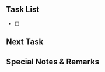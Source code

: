<!-- PR title example: [Task1] Development environment setup -->

## Task List

<!-- what did you do -->

- [ ]

## Next Task

<!-- what are you going to do -->

## Special Notes & Remarks

<!-- Things to know for the next task -->
